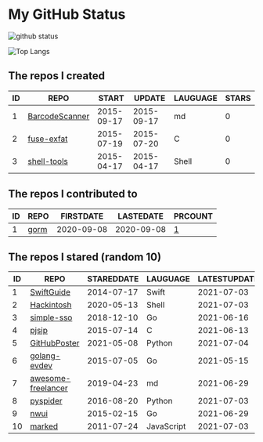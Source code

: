 # My GitHub Status

<img src="https://github-readme-stats-1.yihong0618.vercel.app/api?username=egenchen&show_icons=true&&&hide_title=true&count_private=true" alt="github status" />

![Top Langs](https://github-readme-stats-1.yihong0618.vercel.app/api/top-langs/?username=egenchen&layout=compact)

<!--START_SECTION:my_github-->
## The repos I created
| ID |                             REPO                             |   START    |   UPDATE   | LAUGUAGE | STARS |
|----|--------------------------------------------------------------|------------|------------|----------|-------|
|  1 | [BarcodeScanner](https://github.com/egenchen/BarcodeScanner) | 2015-09-17 | 2015-09-17 | md       |     0 |
|  2 | [fuse-exfat](https://github.com/egenchen/fuse-exfat)         | 2015-07-19 | 2015-07-20 | C        |     0 |
|  3 | [shell-tools](https://github.com/egenchen/shell-tools)       | 2015-04-17 | 2015-04-17 | Shell    |     0 |

## The repos I contributed to
| ID |                  REPO                   | FIRSTDATE  | LASTEDATE  |                                PRCOUNT                                 |
|----|-----------------------------------------|------------|------------|------------------------------------------------------------------------|
|  1 | [gorm](https://github.com/go-gorm/gorm) | 2020-09-08 | 2020-09-08 | [1](https://github.com/go-gorm/gorm/pulls?q=is%3Apr+author%3Aegenchen) |

## The repos I stared (random 10)
| ID |                                REPO                                | STAREDDATE |  LAUGUAGE  | LATESTUPDATE |
|----|--------------------------------------------------------------------|------------|------------|--------------|
|  1 | [SwiftGuide](https://github.com/ipader/SwiftGuide)                 | 2014-07-17 | Swift      | 2021-07-03   |
|  2 | [Hackintosh](https://github.com/daliansky/Hackintosh)              | 2020-05-13 | Shell      | 2021-07-03   |
|  3 | [simple-sso](https://github.com/samitpal/simple-sso)               | 2018-12-10 | Go         | 2021-06-16   |
|  4 | [pjsip](https://github.com/chebur/pjsip)                           | 2015-07-14 | C          | 2021-06-13   |
|  5 | [GitHubPoster](https://github.com/yihong0618/GitHubPoster)         | 2021-05-08 | Python     | 2021-07-04   |
|  6 | [golang-evdev](https://github.com/gvalkov/golang-evdev)            | 2015-07-05 | Go         | 2021-05-15   |
|  7 | [awesome-freelancer](https://github.com/ckjbug/awesome-freelancer) | 2019-04-23 | md         | 2021-06-29   |
|  8 | [pyspider](https://github.com/binux/pyspider)                      | 2016-08-20 | Python     | 2021-07-03   |
|  9 | [nwui](https://github.com/go-nwui/nwui)                            | 2015-02-15 | Go         | 2021-06-29   |
| 10 | [marked](https://github.com/markedjs/marked)                       | 2011-07-24 | JavaScript | 2021-07-03   |

<!--END_SECTION:my_github-->
